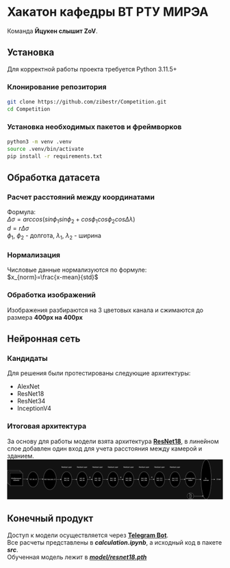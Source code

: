 # Хакатон кафедры ВТ РТУ МИРЭА
Команда __Йцукен слышит ZoV__.
## Установка
Для корректной работы проекта требуется Python 3.11.5+
### Клонирование репозитория
```bash
git clone https://github.com/zibestr/Competition.git
cd Competition
```
### Установка необходимых пакетов и фреймворков
```bash
python3 -m venv .venv
source .venv/bin/activate
pip install -r requirements.txt
```
## Обработка датасета

### Расчет расстояний между координатами

Формула:\
$\Delta \sigma = arccos(sin \phi_1 sin \phi_2 + cos \phi_1 cos \phi_2 cos \Delta \lambda)$\
$d=r \Delta \sigma$\
$\phi_1$, $\phi_2$ - долгота, $\lambda_1$, $\lambda_2$ - ширина

### Нормализация
Числовые данные нормализуются по формуле:\
$x_{norm}=\frac{x-mean}{std}$

### Обработка изображений
Изображения разбираются на 3 цветовых канала и сжимаются до размера __400px на 400px__

## Нейронная сеть

### Кандидаты
Для решения были протестированы следующие архитектуры:
* AlexNet
* ResNet18
* ResNet34
* InceptionV4

### Итоговая архитектура
За основу для работы модели взята архитектура [__ResNet18__](https://arxiv.org/abs/1512.03385), в линейном слое добавлен один вход для учета расстояния между камерой и зданием.
![Где картинка??](/img/architeture.png)

## Конечный продукт
Доступ к модели осуществляется через [__Telegram Bot__](https://t.me/HeightChecker_bot).\
Все расчеты представлены в ___calculation.ipynb___, а исходный код в пакете ___src___.\
Обученная модель лежит в [___model/resnet18.pth___](model)